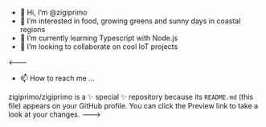 - 👋 Hi, I’m @zigiprimo
- 👀 I’m interested in food, growing greens and sunny days in coastal regions
- 🌱 I’m currently learning Typescript with Node.js
- 💞️ I’m looking to collaborate on cool IoT projects

<---
- 📫 How to reach me ...


zigiprimo/zigiprimo is a ✨ special ✨ repository because its `README.md` (this file) appears on your GitHub profile.
You can click the Preview link to take a look at your changes.
--->
